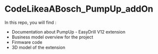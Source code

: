 # CodeLikeaABosch_PumpUp_addOn

In this repo, you will find :
- Documentation about PumpUp - EasyDrill V12 extension
- Business model overview for the project
- Firmware code
- 3D model of the extension

